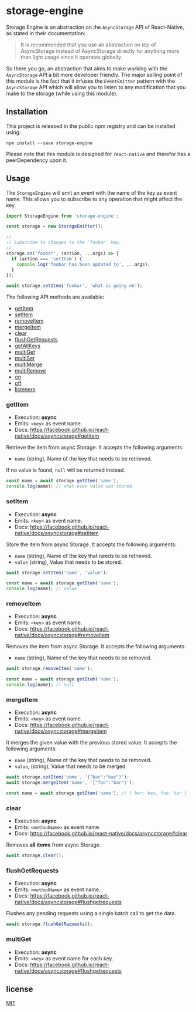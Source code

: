 # storage-engine

Storage Engine is an abstraction on the `AsyncStorage` API of React-Native, as
stated in their documentation:

> It is recommended that you use an abstraction on top of AsyncStorage instead
> of AsyncStorage directly for anything more than light usage since it operates
> globally.

So there you go, an abstraction that aims to make working with the `AsyncStorage`
API a bit more developer friendly. The major selling point of this module is
the fact that it infuses the `EventEmitter` pattern with the `AsyncStorage` API
which will allow you to listen to any modification that you make to the storage
(while using this module).

## Installation

This project is released in the public npm registry and can be installed using:

```
npm install --save storage-engine
```

Please note that this module is designed for `react-native` and therefor has
a peerDependency upon it.

## Usage

The `StorageEngine` will emit an event with the name of the key as event name.
This allows you to subscribe to any operation that might affect the key.

```js
import StorageEngine from 'storage-engine';

const storage = new StorageEmitter();

//
// Subscribe to changes to the `foobar` key.
//
storage.on('foobar', (action, ...args) => {
  if (action === 'setItem') {
    console.log('foobar has been updated to', ...args);
  }
});

await storage.setItem('foobar', 'what is going on');
```

The following API methods are available:

- [getItem](#getItem)
- [setItem](#setItem)
- [removeItem](#removeItem)
- [mergeItem](#mergeItem)
- [clear](#clear)
- [flushGetRequests](#flushgetrequests)
- [getAllKeys](#getallkeys)
- [multiGet](#multiget)
- [multiSet](#multiset)
- [multiMerge](#multimerge)
- [multiRemove](#multiremove)
- [on](#on)
- [off](#off)
- [listeners](#listeners)

### getItem

- Execution: **async**
- Emits: `<key>` as event name.
- Docs: https://facebook.github.io/react-native/docs/asyncstorage#getitem

Retrieve the item from async Storage. It accepts the following arguments:

- `name` (string), Name of the key that needs to be retrieved.

If no value is found, `null` will be returned instead.

```js
const name = await storage.getItem('name');
console.log(name); // what ever value was stored.
```

### setItem

- Execution: **async**
- Emits: `<key>` as event name.
- Docs: https://facebook.github.io/react-native/docs/asyncstorage#setitem

Store the item from async Storage. It accepts the following arguments:

- `name` (string), Name of the key that needs to be retrieved.
- `value` (string), Value that needs to be stored.

```js
await storage.setItem('name', 'value');

const name = await storage.getItem('name');
console.log(name); // value
```

### removeItem

- Execution: **async**
- Emits: `<key>` as event name.
- Docs: https://facebook.github.io/react-native/docs/asyncstorage#removeitem

Removes the item from async Storage. It accepts the following arguments:

- `name` (string), Name of the key that needs to be removed.

```js
await storage.removeItem('name');

const name = await storage.getItem('name');
console.log(name); // null
```

### mergeItem

- Execution: **async**
- Emits: `<key>` as event name.
- Docs: https://facebook.github.io/react-native/docs/asyncstorage#mergeitem

It merges the given value with the previous stored value. It accepts the following arguments:

- `name` (string), Name of the key that needs to be removed.
- `value`, (string), Value that needs to be merged.

```js
await storage.setItem('name', '{"bar":"baz"}');
await storage.mergeItem('name', '{"foo":"bar"}');

const name = await storage.getItem('name'); // { bar: baz, foo: bar }
```

### clear

- Execution: **async**
- Emits: `<methodName>` as event name.
- Docs: https://facebook.github.io/react-native/docs/asyncstorage#clear

Removes **all items** from async Storage.

```js
await storage.clear();
```

### flushGetRequests

- Execution: **async**
- Emits: `<methodName>` as event name.
- Docs: https://facebook.github.io/react-native/docs/asyncstorage#flushgetrequests

Flushes any pending requests using a single batch call to get the data.

```js
await storage.flushGetRequests();
```

### multiGet

- Execution: **async**
- Emits: `<key>` as event name for each key.
- Docs: https://facebook.github.io/react-native/docs/asyncstorage#flushgetrequests

## license

[MIT](LICENSE)
